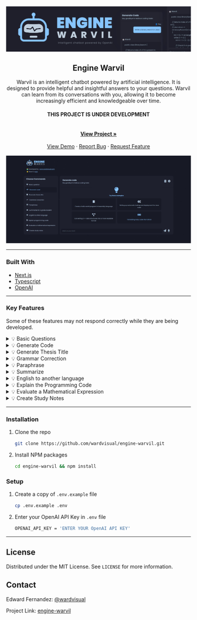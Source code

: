 <div id="top"></div>

<!-- PROJECT LOGO -->
<br />
<div align="center">
  <a href="https://github.com/wardvisual/engine-warvil">
    <img src="./public/banner.svg" alt="banner">
  </a>
  <br />
  <h2 align="center">Engine Warvil</h2>

  <p align=" center">Warvil is an intelligent chatbot powered by artificial intelligence. It is designed to provide helpful and insightful answers to your questions. Warvil can learn from its conversations with you, allowing it to become increasingly efficient and knowledgeable over time.</p>
  <h4>THIS PROJECT IS UNDER DEVELOPMENT</h4>
    <br />
    <a href="https://engine-warvil.vercel.app/"><strong>View Project »</strong></a>
    <br />    
    <br />
    <a href="https://github.com/wardvisual/engine-warvil">View Demo</a>
    ·
    <a href="https://github.com/wardvisual/engine-warvil/issues">Report Bug</a>
    ·
    <a href="https://github.com/wardvisual/engine-warvil/issues">Request Feature</a>
  
</div>

<br />
<a href="https://github.com/wardvisual/engine-warvil">
   <img src="./public/banner.jpg" alt="homepage">
</a>

<br />
<!-- BUILT WITH -->

<hr />

### Built With

- [Next.js](https://nextjs.org/)
- [Typescript](https://www.typescriptlang.org/)
- [OpenAI](https://openai.com/)

<hr />

<!-- FEATURES -->
### Key Features
  Some of these features may not respond correctly while they are being developed.

<details>
  <summary>💡 Basic Questions </summary>
    Warvil is able to answer basic questions about a variety of topics using artificial intelligence.
</details>
<details>
  <summary>💡 Generate Code </summary>
    Warvil can generate code for a variety of programming languages based on your specifications.
</details>
<details>
  <summary>💡 Generate Thesis Title </summary>
    Warvil can generate potential titles for your thesis or research project.
</details>
<details>
  <summary>💡 Grammar Correction </summary>
    Warvil can help you improve your writing by correcting grammar errors and providing suggestions for improvement.
</details>
<details>
  <summary>💡 Paraphrase </summary>
    Warvil can rewrite text to convey the same information in a different way, making it easier to understand.
</details>
<details>
  <summary>💡 Summarize </summary>
    Warvil can generate a summary of longer pieces of text, helping you save time and focus on the most important information.
</details>
<details>
  <summary>💡 English to another language </summary>
    Warvil can translate text from English to a variety of other languages.
</details>
<details>
  <summary>💡 Explain the Programming Code </summary>
    Warvil can provide explanations and examples for programming concepts and code snippets.
</details>
<details>
  <summary>💡 Evaluate a Mathematical Expression </summary>
    Warvil can evaluate and simplify mathematical expressions.
</details>
 
<details>
  <summary>💡 Create Study Notes </summary>
    Warvil can generate study notes based on text input, helping you learn and retain information more effectively.
</details>


<hr />

<!-- INSTALLATION -->
### Installation

1. Clone the repo

   ```sh
   git clone https://github.com/wardvisual/engine-warvil.git
   ```

2. Install NPM packages

   ```sh
   cd engine-warvil && npm install
   ```

### Setup

1. Create a copy of `.env.example` file

   ```sh
   cp .env.example .env
   ```

2. Enter your OpenAI API Key in `.env` file

   ```sh
   OPENAI_API_KEY = 'ENTER YOUR OpenAI API KEY'
   ```


<hr />


<!-- LICENSE -->

## License

Distributed under the MIT License. See `LICENSE` for more information.

<!-- CONTACT -->

## Contact

Edward Fernandez: [@wardvisual](https://twitter.com/wardvisual)

Project Link: [engine-warvil](https://engine-warvil.vercel.app/)

